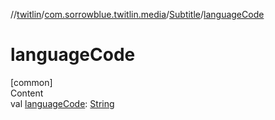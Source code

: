 //[twitlin](../../index.md)/[com.sorrowblue.twitlin.media](../index.md)/[Subtitle](index.md)/[languageCode](language-code.md)



# languageCode  
[common]  
Content  
val [languageCode](language-code.md): [String](https://kotlinlang.org/api/latest/jvm/stdlib/kotlin/-string/index.html)  




